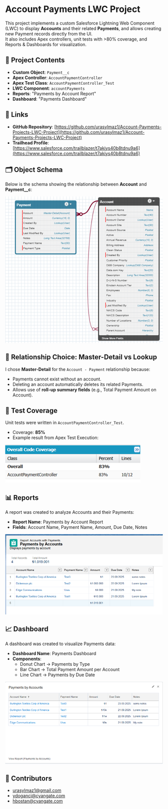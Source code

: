 # Account Payments LWC Project

This project implements a custom Salesforce Lightning Web Component (LWC) to display **Accounts** and their related **Payments**, and allows creating new Payment records directly from the UI.  
It also includes Apex controllers, unit tests with >80% coverage, and Reports & Dashboards for visualization.

## 📂 Project Contents
- **Custom Object**: `Payment__c`  
- **Apex Controller**: `AccountPaymentController`  
- **Apex Test Class**: `AccountPaymentController_Test`  
- **LWC Component**: `accountPayments`  
- **Reports**: "Payments by Account Report"  
- **Dashboard**: "Payments Dashboard"


## 🔗 Links
- **GitHub Repository**: [https://github.com/urasylmaz1/Account-Payments-Projects-LWC-Project](https://github.com/urasylmaz1/Account-Payments-Projects-LWC-Project)  
- **Trailhead Profile**: [https://www.salesforce.com/trailblazer/t7akiys40b8tdnu9a6](https://www.salesforce.com/trailblazer/t7akiys40b8tdnu9a6)  

## 🗂️ Object Schema
Below is the schema showing the relationship between **Account** and **Payment__c**:

![Schema](docs/schema.png)

## 🔗 Relationship Choice: Master-Detail vs Lookup
I chose **Master-Detail** for the `Account - Payment` relationship because:
- Payments cannot exist without an account.  
- Deleting an account automatically deletes its related Payments.  
- Allows use of **roll-up summary fields** (e.g., Total Payment Amount on Account).

## 🧪 Test Coverage
Unit tests were written in `AccountPaymentController_Test`.  

- Coverage: **85%**  
- Example result from Apex Test Execution:

![Test Coverage](docs/test_coverage.png)

## 📊 Reports
A report was created to analyze Accounts and their Payments:  

- **Report Name**: Payments by Account Report   
- **Fields**: Account Name, Payment Name, Amount, Due Date, Notes  

![Report](docs/report.png)

## 📈 Dashboard
A dashboard was created to visualize Payments data:  

- **Dashboard Name**: Payments Dashboard  
- **Components**:  
  - Donut Chart → Payments by Type  
  - Bar Chart → Total Payment Amount per Account  
  - Line Chart → Payments by Due Date  

![Dashboard](docs/dashboard.png)

## 👥 Contributors
- urasylmaz1@gmail.com
- ydoganci@cyangate.com  
- hbostan@cyangate.com




